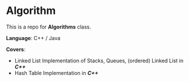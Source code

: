 # Algorithm

This is a repo for **Algorithms** class.

**Language**: C++ / Java

**Covers**:
  - Linked List Implementation of Stacks, Queues, (ordered) Linked List in ***C++***
  - Hash Table Implementation in ***C++***
